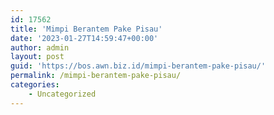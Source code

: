 ```yaml
---
id: 17562
title: 'Mimpi Berantem Pake Pisau'
date: '2023-01-27T14:59:47+00:00'
author: admin
layout: post
guid: 'https://bos.awn.biz.id/mimpi-berantem-pake-pisau/'
permalink: /mimpi-berantem-pake-pisau/
categories:
    - Uncategorized
---
```


